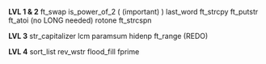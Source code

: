 **LVL 1 & 2**
ft_swap
is_power_of_2	( (important) )
last_word
ft_strcpy
ft_putstr
ft_atoi (no LONG needed)
rotone
ft_strcspn

**LVL 3**
str_capitalizer
lcm
paramsum
hidenp
ft_range (REDO)

**LVL 4**
sort_list
rev_wstr
flood_fill
fprime



